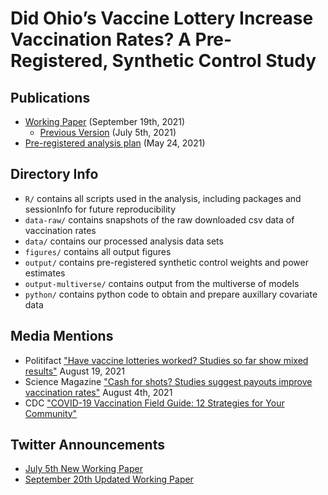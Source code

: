 # Did Ohio’s Vaccine Lottery Increase Vaccination Rates? A Pre-Registered, Synthetic Control Study

## Publications

* [Working Paper](https://osf.io/26n9a/) (September 19th, 2021)
  * [Previous Version](https://osf.io/a6de5/) (July 5th, 2021) 
* [Pre-registered analysis plan](https://osf.io/g6xns/) (May 24, 2021)

## Directory Info

* `R/` contains all scripts used in the analysis, including packages and sessionInfo for future reproducibility 
* `data-raw/` contains snapshots of the raw downloaded csv data of vaccination rates 
* `data/` contains our processed analysis data sets
* `figures/` contains all output figures
* `output/` contains pre-registered synthetic control weights and power estimates
* `output-multiverse/` contains output from the multiverse of models 
* `python/` contains python code to obtain and prepare auxillary covariate data

## Media Mentions 

* Politifact ["Have vaccine lotteries worked? Studies so far show mixed results"](https://www.politifact.com/article/2021/aug/19/have-vaccine-lotteries-worked-studies-so-far-show-/) August 19, 2021
* Science Magazine ["Cash for shots? Studies suggest payouts improve vaccination rates"](https://www.sciencemag.org/news/2021/08/cash-shots-studies-suggest-payouts-improve-vaccination-rates) August 4th, 2021
* CDC ["COVID-19 Vaccination Field Guide: 12 Strategies for Your Community"](https://www.cdc.gov/vaccines/covid-19/downloads/covid19-vax-field-guide-12-strategies.pdf)

## Twitter Announcements

* [July 5th New Working Paper](https://twitter.com/davidnlang/status/1412161173215084544?)
* [September 20th Updated Working Paper](https://twitter.com/DavidnLang/status/1440007178518097921)
